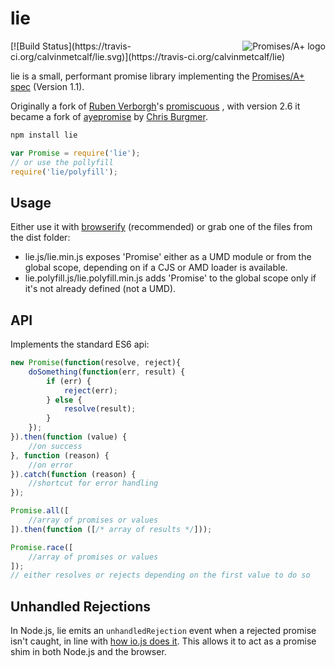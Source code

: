 # lie

<a href="http://promises-aplus.github.com/promises-spec">
  <img src="http://promises-aplus.github.com/promises-spec/assets/logo-small.png"
       alt="Promises/A+ logo" title="Promises/A+ 1.1 compliant" align="right" />
</a> [![Build Status](https://travis-ci.org/calvinmetcalf/lie.svg)](https://travis-ci.org/calvinmetcalf/lie)

lie is a small, performant promise library implementing
the [Promises/A+ spec](http://promises-aplus.github.com/promises-spec/) (Version 1.1).

Originally a fork
of [Ruben Verborgh](https://github.com/RubenVerborgh)'s [promiscuous](https://github.com/RubenVerborgh/promiscuous)
, with version 2.6 it became a fork of [ayepromise](https://github.com/cburgmer/ayepromise)
by [Chris Burgmer](https://github.com/cburgmer).

```bash
npm install lie

```

```javascript
var Promise = require('lie');
// or use the pollyfill
require('lie/polyfill');
```

## Usage

Either use it with [browserify](http://browserify.org/) (recommended) or grab one of the files from
the dist folder:

- lie.js/lie.min.js exposes 'Promise' either as a UMD module or from the global scope, depending on
  if a CJS or AMD loader is available.
- lie.polyfill.js/lie.polyfill.min.js adds 'Promise' to the global scope only if it's not already
  defined (not a UMD).

## API

Implements the standard ES6 api:

```js
new Promise(function(resolve, reject){
    doSomething(function(err, result) {
        if (err) {
            reject(err);
        } else {
            resolve(result);
        }
    });
}).then(function (value) {
    //on success
}, function (reason) {
    //on error
}).catch(function (reason) {
    //shortcut for error handling
});

Promise.all([
    //array of promises or values
]).then(function ([/* array of results */]));

Promise.race([
    //array of promises or values
]);
// either resolves or rejects depending on the first value to do so
```

## Unhandled Rejections

In Node.js, lie emits an `unhandledRejection` event when a rejected promise isn't caught, in line
with [how io.js does it](https://iojs.org/api/process.html#process_event_unhandledrejection). This
allows it to act as a promise shim in both Node.js and the browser.
